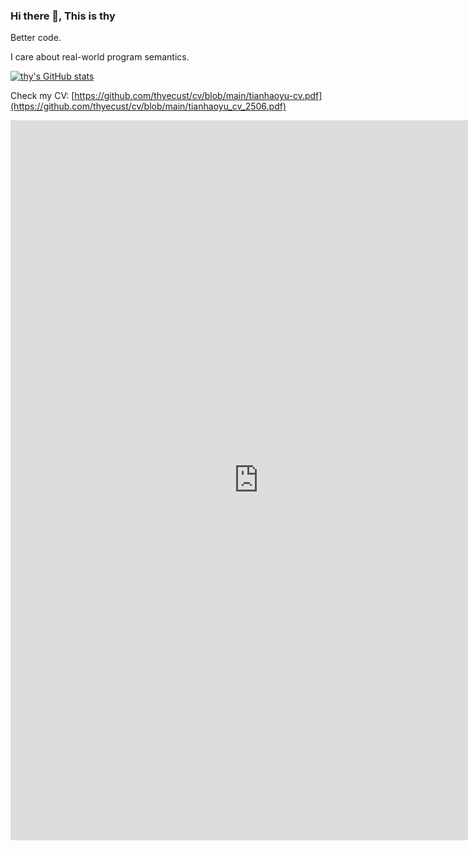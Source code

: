 ### Hi there 👋, This is thy

Better code.

I care about real-world program semantics.

[![thy's GitHub stats](https://github-readme-stats.vercel.app/api?username=thyecust)](https://github.com/anuraghazra/github-readme-stats)

Check my CV: [https://github.com/thyecust/cv/blob/main/tianhaoyu-cv.pdf](https://github.com/thyecust/cv/blob/main/tianhaoyu_cv_2506.pdf)

<iframe src="https://docs.google.com/presentation/d/e/2PACX-1vRFNZ0WFDYCQFr7VMADTmxLqXDFujqqo47K8q7C6TQGKuv6Cs9bpyhpsTCu4KwGMf1OMwNMnEGFN5uA/pubembed?start=false&loop=false&delayms=3000" frameborder="0" width="794" height="1152" allowfullscreen="true" mozallowfullscreen="true" webkitallowfullscreen="true"></iframe>

<!--
**thyecust/thyecust** is a ✨ _special_ ✨ repository because its `README.md` (this file) appears on your GitHub profile.

Here are some ideas to get you started:

- 🔭 I’m currently working on ...
- 🌱 I’m currently learning ...
- 👯 I’m looking to collaborate on ...
- 🤔 I’m looking for help with ...
- 💬 Ask me about ...
- 📫 How to reach me: ...
- 😄 Pronouns: ...
- ⚡ Fun fact: ...
-->
